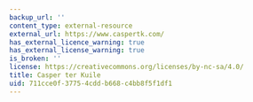 ```yaml
---
backup_url: ''
content_type: external-resource
external_url: https://www.caspertk.com/
has_external_licence_warning: true
has_external_license_warning: true
is_broken: ''
license: https://creativecommons.org/licenses/by-nc-sa/4.0/
title: Casper ter Kuile
uid: 711cce0f-3775-4cdd-b668-c4bb8f5f1df1
---
```

